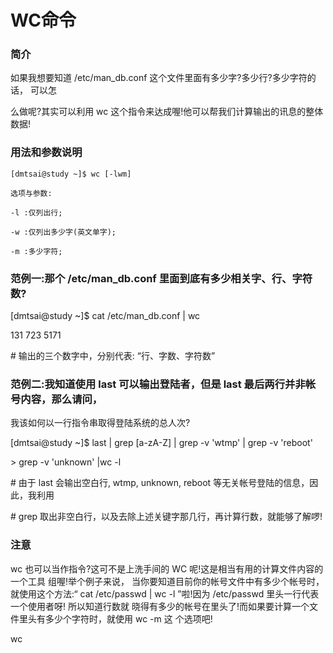 # WC命令

### 简介

如果我想要知道 /etc/man_db.conf 这个文件里面有多少字?多少行?多少字符的话， 可以怎

么做呢?其实可以利用 wc 这个指令来达成喔!他可以帮我们计算输出的讯息的整体数据!



### 用法和参数说明

```
[dmtsai@study ~]$ wc [-lwm]

选项与参数:

-l :仅列出行;

-w :仅列出多少字(英文单字);

-m :多少字符;
```



### 范例一:那个 /etc/man_db.conf 里面到底有多少相关字、行、字符数?

[dmtsai@study ~]$ cat /etc/man_db.conf &#124; wc

131 723 5171

\# 输出的三个数字中，分别代表: “行、字数、字符数”



### 范例二:我知道使用 last 可以输出登陆者，但是 last 最后两行并非帐号内容，那么请问，

我该如何以一行指令串取得登陆系统的总人次?

[dmtsai@study ~]$ last &#124; grep [a-zA-Z] &#124; grep -v 'wtmp' &#124; grep -v 'reboot'

&gt; grep -v 'unknown' &#124;wc -l

\# 由于 last 会输出空白行, wtmp, unknown, reboot 等无关帐号登陆的信息，因此，我利用

\# grep 取出非空白行，以及去除上述关键字那几行，再计算行数，就能够了解啰!



### 注意

wc 也可以当作指令?这可不是上洗手间的 WC 呢!这是相当有用的计算文件内容的一个工具 组喔!举个例子来说， 当你要知道目前你的帐号文件中有多少个帐号时，就使用这个方法:“ cat /etc/passwd | wc -l ”啦!因为 /etc/passwd 里头一行代表一个使用者呀! 所以知道行数就 晓得有多少的帐号在里头了!而如果要计算一个文件里头有多少个字符时，就使用 wc -m 这 个选项吧!



wc